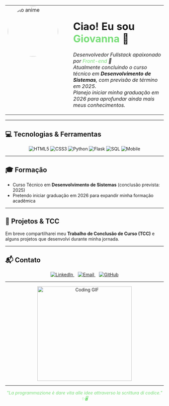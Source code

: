 <table>
  <tr>
    <td width="180" valign="top">
      <img src="https://i.pinimg.com/originals/62/7f/ae/627fae0915599c43c1f7b77b8f2ddaf3.jpg" alt="Foto anime" width="160" style="border-radius: 50%;" />
    </td>
    <td valign="top" style="padding-left: 20px;">
      <h1>Ciao! Eu sou <span style="color:#77dd77;">Giovanna</span> 🌿</h1>
      <p style="font-size:16px;">
        <em>Desenvolvedor Fullstack apaixonado por <span style="color:#77dd77;">Front-end</span> 💚<br/>
        Atualmente concluindo o curso técnico em <strong>Desenvolvimento de Sistemas</strong>, com previsão de término em 2025.<br/>
        Planejo iniciar minha graduação em 2026 para aprofundar ainda mais meus conhecimentos.</em>
      </p>
    </td>
  </tr>
</table>

---

## 💻 Tecnologias & Ferramentas

<div align="center">
  <img alt="HTML5" src="https://img.shields.io/badge/HTML5-%2377dd77?style=for-the-badge&logo=html5&logoColor=white" />
  <img alt="CSS3" src="https://img.shields.io/badge/CSS3-%2377dd77?style=for-the-badge&logo=css3&logoColor=white" />
  <img alt="Python" src="https://img.shields.io/badge/Python-%2377dd77?style=for-the-badge&logo=python&logoColor=white" />
  <img alt="Flask" src="https://img.shields.io/badge/Flask-%2377dd77?style=for-the-badge&logo=flask&logoColor=white" />
  <img alt="SQL" src="https://img.shields.io/badge/SQL-%2377dd77?style=for-the-badge&logo=mysql&logoColor=white" />
  <img alt="Mobile" src="https://img.shields.io/badge/Mobile-%2377dd77?style=for-the-badge&logo=android&logoColor=white" />
</div>

---

## 🎓 Formação

- Curso Técnico em **Desenvolvimento de Sistemas** (conclusão prevista: 2025)  
- Pretendo iniciar graduação em 2026 para expandir minha formação acadêmica

---

## 🚀 Projetos & TCC

Em breve compartilharei meu **Trabalho de Conclusão de Curso (TCC)** e alguns projetos que desenvolvi durante minha jornada.

---

## 📬 Contato

<p align="center">
  <a href="https://www.linkedin.com/in/seunome" target="_blank" rel="noopener noreferrer" >
    <img src="https://img.shields.io/badge/LinkedIn-%2377dd77?style=for-the-badge&logo=linkedin&logoColor=white" alt="LinkedIn" />
  </a> &nbsp;&nbsp;
  <a href="mailto:seuemail@email.com" target="_blank" rel="noopener noreferrer" >
    <img src="https://img.shields.io/badge/Email-%2377dd77?style=for-the-badge&logo=gmail&logoColor=white" alt="Email" />
  </a> &nbsp;&nbsp;
  <a href="https://github.com/seunome" target="_blank" rel="noopener noreferrer" >
    <img src="https://img.shields.io/badge/GitHub-%2377dd77?style=for-the-badge&logo=github&logoColor=white" alt="GitHub" />
  </a>
</p>

---

<p align="center">
  <img src="https://media.giphy.com/media/l0MYt5jPR6QX5pnqM/giphy.gif" alt="Coding GIF" width="300" />
</p>

---

<p align="center" style="font-style: italic; color: #77dd77;">
  "La programmazione è dare vita alle idee attraverso la scrittura di codice." ✨🖥️
</p>
